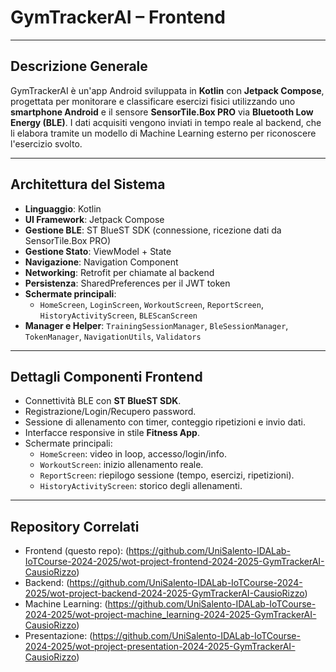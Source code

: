 # GymTrackerAI – Frontend

---

## Descrizione Generale

GymTrackerAI è un'app Android sviluppata in **Kotlin** con **Jetpack Compose**, progettata per monitorare e classificare esercizi fisici utilizzando uno **smartphone Android** e il sensore **SensorTile.Box PRO** via **Bluetooth Low Energy (BLE)**. I dati acquisiti vengono inviati in tempo reale al backend, che li elabora tramite un modello di Machine Learning esterno per riconoscere l'esercizio svolto.

---

## Architettura del Sistema

- **Linguaggio**: Kotlin  
- **UI Framework**: Jetpack Compose  
- **Gestione BLE**: ST BlueST SDK (connessione, ricezione dati da SensorTile.Box PRO)  
- **Gestione Stato**: ViewModel + State  
- **Navigazione**: Navigation Component  
- **Networking**: Retrofit per chiamate al backend  
- **Persistenza**: SharedPreferences per il JWT token  
- **Schermate principali**:
  - `HomeScreen`, `LoginScreen`, `WorkoutScreen`, `ReportScreen`, `HistoryActivityScreen`, `BLEScanScreen`
- **Manager e Helper**: `TrainingSessionManager`, `BleSessionManager`, `TokenManager`, `NavigationUtils`, `Validators`

---

## Dettagli Componenti Frontend

- Connettività BLE con **ST BlueST SDK**.
- Registrazione/Login/Recupero password.
- Sessione di allenamento con timer, conteggio ripetizioni e invio dati.
- Interfacce responsive in stile **Fitness App**.
- Schermate principali:
  - `HomeScreen`: video in loop, accesso/login/info.
  - `WorkoutScreen`: inizio allenamento reale.
  - `ReportScreen`: riepilogo sessione (tempo, esercizi, ripetizioni).
  - `HistoryActivityScreen`: storico degli allenamenti.

---

## Repository Correlati

- Frontend (questo repo):
  (https://github.com/UniSalento-IDALab-IoTCourse-2024-2025/wot-project-frontend-2024-2025-GymTrackerAI-CausioRizzo)
- Backend:
  (https://github.com/UniSalento-IDALab-IoTCourse-2024-2025/wot-project-backend-2024-2025-GymTrackerAI-CausioRizzo)
- Machine Learning:
  (https://github.com/UniSalento-IDALab-IoTCourse-2024-2025/wot-project-machine_learning-2024-2025-GymTrackerAI-CausioRizzo)
- Presentazione:
  (https://github.com/UniSalento-IDALab-IoTCourse-2024-2025/wot-project-presentation-2024-2025-GymTrackerAI-CausioRizzo)

